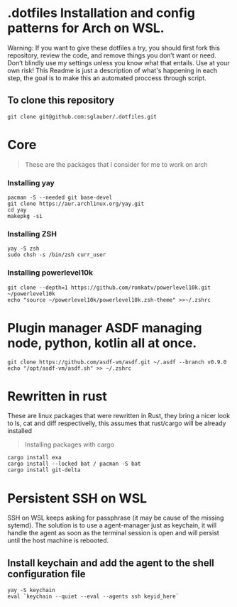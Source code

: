 # .dotfiles Installation and config patterns for Arch on WSL.
Warning: If you want to give these dotfiles a try, you should first fork this repository, review the code, and remove things you don’t want or need. Don’t blindly use my settings unless you know what that entails. Use at your own risk!
This Readme is just a description of what's happening in each step, the goal is to make this an automated proccess through script. 


## To clone this repository
```
git clone git@github.com:sglauber/.dotfiles.git
```


# Core
> These are the packages that I consider for me to work on arch

### Installing yay
```
pacman -S --needed git base-devel
git clone https://aur.archlinux.org/yay.git
cd yay
makepkg -si
```

### Installing ZSH
```
yay -S zsh
sudo chsh -s /bin/zsh curr_user
```

### Installing powerlevel10k
```shell
git clone --depth=1 https://github.com/romkatv/powerlevel10k.git ~/powerlevel10k
echo "source ~/powerlevel10k/powerlevel10k.zsh-theme" >>~/.zshrc
```

# Plugin manager ASDF managing node, python, kotlin all at once.
```
git clone https://github.com/asdf-vm/asdf.git ~/.asdf --branch v0.9.0
echo "/opt/asdf-vm/asdf.sh" >> ~/.zshrc
```


# Rewritten in rust
These are linux packages that were rewritten in Rust, they bring a nicer look to ls, cat and diff respectivelly, this assumes that rust/cargo will be already installed

> Installing packages with cargo 
```
cargo install exa
cargo install --locked bat / pacman -S bat
cargo install git-delta
```

# Persistent SSH on WSL 
SSH on WSL keeps asking for passphrase (it may be cause of the missing sytemd).
The solution is to use a agent-manager just as keychain, it will handle the agent as soon as
the terminal session is open and will persist until the host machine is rebooted.

## Install keychain and add the agent to the shell configuration file
```shell
yay -S keychain
eval `keychain --quiet --eval --agents ssh keyid_here`
```
